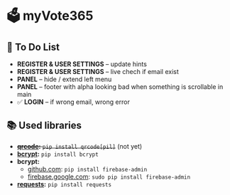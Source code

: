 # 🗳 myVote365

## 📝 To Do List

- **REGISTER & USER SETTINGS** – update hints
- **REGISTER & USER SETTINGS** – live chech if email exist
- **PANEL** – hide / extend left menu
- **PANEL** – footer with alpha looking bad when something is scrollable in main
- ✅ **LOGIN** – if wrong email, wrong error

## 📚 Used libraries

- ~~**[qrcode](https://pypi.org/project/qrcode/):** `pip install qrcode[pil]`~~ (not yet)
- **[bcrypt](https://pypi.org/project/bcrypt/):** `pip install bcrypt`
- **bcrypt:**
  - [github.com](https://github.com/firebase/firebase-admin-python): `pip install firebase-admin`
  - [firebase.google.com](https://firebase.google.com/docs/admin/setup/): `sudo pip install firebase-admin`
- **[requests](https://pypi.org/project/bcrypt/):** `pip install requests`
